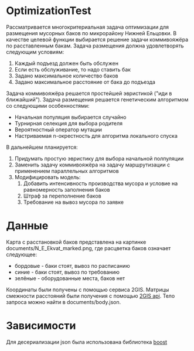 # OptimizationTest
Рассматривается многокритериальная задача оптимизации для размещения мусорных баков по микрорайону Нижней Ельцовки. В качестве целевой функции выбирается решение задачи коммивояжёра по расставленным бакам. Задача размещения должна удовлетворять следующим условиям:

1. Каждый подъезд должен быть обслужен
1. Если есть обслуживание, то надо ставить бак
1. Задано максимальное количество баков
1. Задано максимальное расстояние от бака до подъезда 

Задача коммивояжёра решается простейшей эвристикой ("иди в ближайший"). Задача размещения решается генетическим алгоритмом со следующими особенностями:

* Начальная популяция выбирается случайно
* Турнирная селекция для выбора родителя
* Вероятностный оператор мутации
* Настриваемая n-окрестность для алгоритма локального спуска

В дальнейшем планируется:

1. Придумать простую эвристику для выбора начальной полпуляции
1. Заменить задачу коммивояжёра на задачу маршрутизации с применением параллельных алгоритмов
1. Модифицировать модель:
   1. Добавить интенсивность производства мусора и условие на равномерность заполнения баков 
   1. Штраф за переполнение баков
   1. Требование на вывоз мусора по заявке
   
# Данные
Карта с расстановкой баков представлена на картинке documents/N_E_Ekvat_marked.png, где расцветка баков означает следующее:

* бордовые - баки стоят, вывоз по расписанию
* синие - баки стоят, вывоз по требованию
* зелёные - оборудованные места, баков нет

Координаты были получены с помощью сервиса 2GIS. Матрицы смежности расстояний были получения с помощью [2GIS api](https://docs.2gis.com/ru/api/navigation/distance-matrix/overview). Тело запроса можно найти в documents/body.json.

# Зависимости
Для десериализации json была использована библиотека [boost](https://stackoverflow.com/questions/36519453/setup-boost-in-clion)
